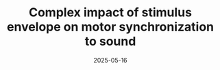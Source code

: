 ---
title: "Complex impact of stimulus envelope on motor synchronization to sound"
collection: publications
permalink: /publication/2025_sun_jneuro
date: 2025-05-16
year: 2025
number: 229
venue: 'Journal of Neuroscience'
authors: 'Sun Y, Michalareas G, Ghitza O and Poeppel D'
citation: 'Sun Y, Michalareas G, Ghitza O and Poeppel D (2025). Complex impact of stimulus envelope on motor synchronization to sound. Journal of Neuroscience.'
category: 'article'
---